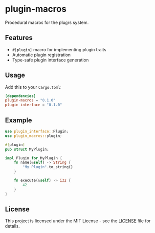 # plugin-macros

Procedural macros for the plugrs system.

## Features

- `#[plugin]` macro for implementing plugin traits
- Automatic plugin registration
- Type-safe plugin interface generation

## Usage

Add this to your `Cargo.toml`:

```toml
[dependencies]
plugin-macros = "0.1.0"
plugin-interface = "0.1.0"
```

## Example

```rust
use plugin_interface::Plugin;
use plugin_macros::plugin;

#[plugin]
pub struct MyPlugin;

impl Plugin for MyPlugin {
    fn name(&self) -> String {
        "My Plugin".to_string()
    }

    fn execute(&self) -> i32 {
        42
    }
}
```

## License

This project is licensed under the MIT License - see the [LICENSE](../../LICENSE) file for details.
